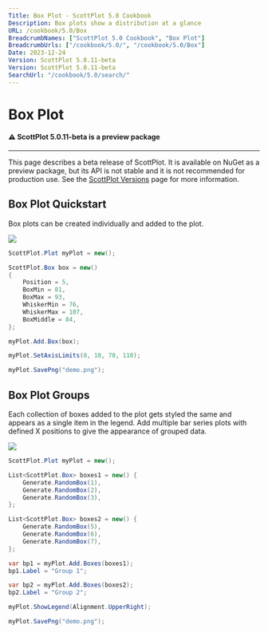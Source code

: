 ```yaml
---
Title: Box Plot - ScottPlot 5.0 Cookbook
Description: Box plots show a distribution at a glance
URL: /cookbook/5.0/Box
BreadcrumbNames: ["ScottPlot 5.0 Cookbook", "Box Plot"]
BreadcrumbUrls: ["/cookbook/5.0/", "/cookbook/5.0/Box"]
Date: 2023-12-24
Version: ScottPlot 5.0.11-beta
Version: ScottPlot 5.0.11-beta
SearchUrl: "/cookbook/5.0/search/"
---
```


# Box Plot



<div class='alert alert-warning' role='alert'><h4 class='alert-heading py-0 my-0'>⚠️ ScottPlot 5.0.11-beta is a preview package</h4><hr /><p class='mb-0'><span class='fw-semibold'>This page describes a beta release of ScottPlot.</span> It is available on NuGet as a preview package, but its API is not stable and it is not recommended for production use. See the <a href='https://scottplot.net/versions/'>ScottPlot Versions</a> page for more information. </p></div>



## Box Plot Quickstart

Box plots can be created individually and added to the plot.

[![](/cookbook/5.0/images/BoxPlotQuickstart.png)](/cookbook/5.0/images/BoxPlotQuickstart.png)

```cs
ScottPlot.Plot myPlot = new();

ScottPlot.Box box = new()
{
    Position = 5,
    BoxMin = 81,
    BoxMax = 93,
    WhiskerMin = 76,
    WhiskerMax = 107,
    BoxMiddle = 84,
};

myPlot.Add.Box(box);

myPlot.SetAxisLimits(0, 10, 70, 110);

myPlot.SavePng("demo.png");

```


## Box Plot Groups

Each collection of boxes added to the plot gets styled the same and appears as a single item in the legend. Add multiple bar series plots with defined X positions to give the appearance of grouped data.

[![](/cookbook/5.0/images/BoxPlotGroups.png)](/cookbook/5.0/images/BoxPlotGroups.png)

```cs
ScottPlot.Plot myPlot = new();

List<ScottPlot.Box> boxes1 = new() {
    Generate.RandomBox(1),
    Generate.RandomBox(2),
    Generate.RandomBox(3),
};

List<ScottPlot.Box> boxes2 = new() {
    Generate.RandomBox(5),
    Generate.RandomBox(6),
    Generate.RandomBox(7),
};

var bp1 = myPlot.Add.Boxes(boxes1);
bp1.Label = "Group 1";

var bp2 = myPlot.Add.Boxes(boxes2);
bp2.Label = "Group 2";

myPlot.ShowLegend(Alignment.UpperRight);

myPlot.SavePng("demo.png");

```

